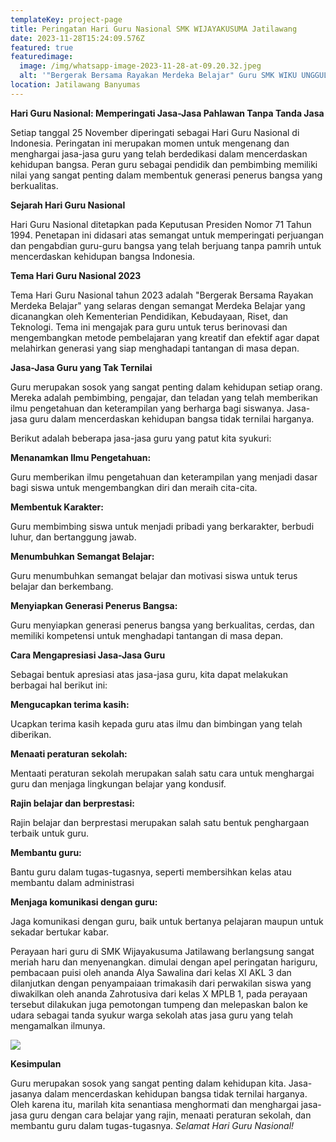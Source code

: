 ```yaml
---
templateKey: project-page
title: Peringatan Hari Guru Nasional SMK WIJAYAKUSUMA Jatilawang
date: 2023-11-28T15:24:09.576Z
featured: true
featuredimage:
  image: /img/whatsapp-image-2023-11-28-at-09.20.32.jpeg
  alt: '"Bergerak Bersama Rayakan Merdeka Belajar" Guru SMK WIKU UNGGUL dan Berilmu'
location: Jatilawang Banyumas
---
```

**Hari Guru Nasional: Memperingati Jasa-Jasa Pahlawan Tanpa Tanda Jasa**

Setiap tanggal 25 November diperingati sebagai Hari Guru Nasional di Indonesia. Peringatan ini merupakan momen untuk mengenang dan menghargai jasa-jasa guru yang telah berdedikasi dalam mencerdaskan kehidupan bangsa. Peran guru sebagai pendidik dan pembimbing memiliki nilai yang sangat penting dalam membentuk generasi penerus bangsa yang berkualitas.

**Sejarah Hari Guru Nasional**

Hari Guru Nasional ditetapkan pada Keputusan Presiden Nomor 71 Tahun 1994. Penetapan ini didasari atas semangat untuk memperingati perjuangan dan pengabdian guru-guru bangsa yang telah berjuang tanpa pamrih untuk mencerdaskan kehidupan bangsa Indonesia.

**Tema Hari Guru Nasional 2023**

Tema Hari Guru Nasional tahun 2023 adalah "Bergerak Bersama Rayakan Merdeka Belajar"  yang selaras dengan semangat Merdeka Belajar yang dicanangkan oleh Kementerian Pendidikan, Kebudayaan, Riset, dan Teknologi. Tema ini mengajak para guru untuk terus berinovasi dan mengembangkan metode pembelajaran yang kreatif dan efektif agar dapat melahirkan generasi yang siap menghadapi tantangan di masa depan.

**Jasa-Jasa Guru yang Tak Ternilai**

Guru merupakan sosok yang sangat penting dalam kehidupan setiap orang. Mereka adalah pembimbing, pengajar, dan teladan yang telah memberikan ilmu pengetahuan dan keterampilan yang berharga bagi siswanya. Jasa-jasa guru dalam mencerdaskan kehidupan bangsa tidak ternilai harganya.

Berikut adalah beberapa jasa-jasa guru yang patut kita syukuri:

**Menanamkan Ilmu Pengetahuan:** 

Guru memberikan ilmu pengetahuan dan keterampilan yang menjadi dasar bagi siswa untuk mengembangkan diri dan meraih cita-cita.

**Membentuk Karakter:**

 Guru membimbing siswa untuk menjadi pribadi yang berkarakter, berbudi luhur, dan bertanggung jawab.

**Menumbuhkan Semangat Belajar:** 

Guru menumbuhkan semangat belajar dan motivasi siswa untuk terus belajar dan berkembang.

**Menyiapkan Generasi Penerus Bangsa:** 

Guru menyiapkan generasi penerus bangsa yang berkualitas, cerdas, dan memiliki kompetensi untuk menghadapi tantangan di masa depan.

**Cara Mengapresiasi Jasa-Jasa Guru**

Sebagai bentuk apresiasi atas jasa-jasa guru, kita dapat melakukan berbagai hal berikut ini:

**Mengucapkan terima kasih:** 

Ucapkan terima kasih kepada guru atas ilmu dan bimbingan yang telah diberikan.

**Menaati peraturan sekolah:** 

Mentaati peraturan sekolah merupakan salah satu cara untuk menghargai guru dan menjaga lingkungan belajar yang kondusif.

**Rajin belajar dan berprestasi:** 

Rajin belajar dan berprestasi merupakan salah satu bentuk penghargaan terbaik untuk guru.

**Membantu guru:** 

Bantu guru dalam tugas-tugasnya, seperti membersihkan kelas atau membantu dalam administrasi

**Menjaga komunikasi dengan guru:** 

Jaga komunikasi dengan guru, baik untuk bertanya pelajaran maupun untuk sekadar bertukar kabar.

 Perayaan hari guru di SMK Wijayakusuma Jatilawang berlangsung sangat meriah haru dan menyenangkan. dimulai dengan apel peringatan hariguru, pembacaan puisi oleh ananda Alya Sawalina dari kelas XI AKL 3 dan dilanjutkan dengan penyampaiaan trimakasih dari perwakilan siswa yang diwakilkan oleh ananda Zahrotusiva dari kelas X MPLB 1, pada perayaan tersebut dilakukan juga pemotongan tumpeng dan melepaskan balon ke udara sebagai tanda syukur warga sekolah atas jasa guru yang telah mengamalkan ilmunya.         

![](/img/whatsapp-image-2023-11-25-at-09.04.25.jpeg)

**Kesimpulan**

Guru merupakan sosok yang sangat penting dalam kehidupan kita. Jasa-jasanya dalam mencerdaskan kehidupan bangsa tidak ternilai harganya. Oleh karena itu, marilah kita senantiasa menghormati dan menghargai jasa-jasa guru dengan cara belajar yang rajin, menaati peraturan sekolah, dan membantu guru dalam tugas-tugasnya. *Selamat Hari Guru Nasional!*
